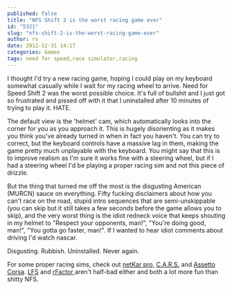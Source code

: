 ```yaml
---
published: false
title: "NFS Shift 2 is the worst racing game ever"
id: "5321"
slug: "nfs-shift-2-is-the-worst-racing-game-ever"
author: rv
date: 2012-12-31 14:17
categories: Games
tags: need for speed,race simulator,racing
---
```

I thought I'd try a new racing game, hoping I could play on my keyboard somewhat casually while I wait for my racing wheel to arrive. Need for Speed Shift 2 was the worst possible choice. It's full of bullshit and I just got so frustrated and pissed off with it that I uninstalled after 10 minutes of trying to play it. HATE.

The default view is the 'helmet' cam, which automatically looks into the corner for you as you approach it. This is hugely disorienting as it makes you think you've already turned in when in fact you haven't. You can try to correct, but the keyboard controls have a massive lag in them, making the game pretty much unplayable with the keyboard. You might say that this is to improve realism as I'm sure it works fine with a steering wheel, but if I had a steering wheel I'd be playing a proper racing sim and not this piece of drizzle.

But the thing that turned me off the most is the disgusting American (MURCN) sauce on everything. Fifty fucking disclaimers about how you can't race on the road, stupid intro sequences that are semi-unskippable (you can skip but it still takes a few seconds before the game allows you to skip), and the very worst thing is the idiot redneck voice that keeps shouting in my helmet to "Respect your opponents, man!", "You're doing good, man!", "You gotta go faster, man!". If I wanted to hear idiot comments about driving I'd watch nascar.

Disgusting. Rubbish. Uninstalled. Never again.

For some proper racing sims, check out <a href="http://www.netkar-pro.com/" target="_blank">netKar pro</a>, <a href="http://www.wmdportal.com/projects/cars/" target="_blank">C.A.R.S.</a> and <a href="http://www.assettocorsa.net/?lang=en" target="_blank">Assetto Corsa</a>. <a href="http://www.lfs.net/" target="_blank">LFS</a> and <a href="http://rfactor.net/" target="_blank">rFactor </a>aren't half-bad either and both a lot more fun than shitty NFS.